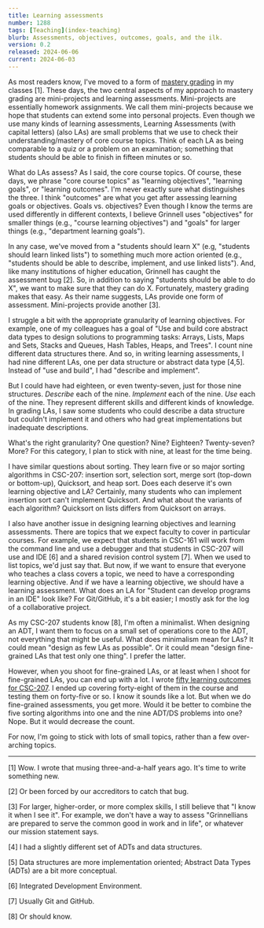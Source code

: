 ```yaml
---
title: Learning assessments
number: 1288
tags: [Teaching](index-teaching)
blurb: Assessments, objectives, outcomes, goals, and the ilk.
version: 0.2
released: 2024-06-06
current: 2024-06-03
---
```

As most readers know, I've moved to a form of [mastery grading](mastery-grading-2020-12-05) in my classes [1]. These days, the two central aspects of my approach to mastery grading are mini-projects and learning assessments. Mini-projects are essentially homework assignments. We call them mini-projects because we hope that students can extend some into personal projects. Even though we use many kinds of learning assessments, Learning Assessments (with capital letters) (also LAs) are small problems that we use to check their understanding/mastery of core course topics. Think of each LA as being comparable to a quiz or a problem on an examination; something that students should be able to finish in fifteen minutes or so.

What do LAs assess? As I said, the core course topics. Of course, these days, we phrase "core course topics" as "learning objectives", "learning goals", or "learning outcomes". I'm never exactly sure what distinguishes the three. I think "outcomes" are what you get after assessing learning goals or objectives. Goals vs. objectives? Even though I know the terms are used differently in different contexts, I believe Grinnell uses "objectives" for smaller things (e.g., "course learning objectives") and "goals" for larger things (e.g., "department learning goals"). 

In any case, we've moved from a "students should learn X" (e.g, "students should learn linked lists") to something much more action oriented (e.g., "students should be able to describe, implement, and use linked lists"). And, like many institutions of higher education, Grinnell has caught the assessment bug [2]. So, in addition to saying "students should be able to do X", we want to make sure that they can do X. Fortunately, mastery grading makes that easy. As their name suggests, LAs provide one form of assessment. Mini-projects provide another [3].

I struggle a bit with the appropriate granularity of learning objectives. For example, one of my colleagues has a goal of "Use and build core abstract data types to design solutions to programming tasks: Arrays, Lists, Maps and Sets, Stacks and Queues, Hash Tables, Heaps, and Trees". I count nine different data structures there. And so, in writing learning assessments, I had nine different LAs, one per data structure or abstract data type [4,5]. Instead of "use and build", I had "describe and implement".

But I could have had eighteen, or even twenty-seven, just for those nine structures. _Describe_ each of the nine. _Implement_ each of the nine. _Use_ each of the nine. They represent different skills and different kinds of knowledge. In grading LAs, I saw some students who could describe a data structure but couldn't implement it and others who had great implementations but inadequate descriptions.

What's the right granularity? One question? Nine? Eighteen? Twenty-seven? More? For this category, I plan to stick with nine, at least for the time being.

I have similar questions about sorting. They learn five or so major sorting algorithms in CSC-207: insertion sort, selection sort, merge sort (top-down or bottom-up), Quicksort, and heap sort. Does each deserve it's own learning objective and LA? Certainly, many students who can implement insertion sort can't implement Quicksort. And what about the variants of each algorithm? Quicksort on lists differs from Quicksort on arrays.

I also have another issue in designing learning objectives and learning assessments. There are topics that we expect faculty to cover in particular courses. For example, we expect that students in CSC-161 will work from the command line and use a debugger and that students in CSC-207 will use and IDE [6] and a shared revision control system [7]. When we used to list topics, we'd just say that. But now, if we want to ensure that everyone who teaches a class covers a topic, we need to have a corresponding learning objective. And if we have a learning objective, we should have a learning assessment. What does an LA for "Student can develop programs in an IDE" look like? For Git/GitHub, it's a bit easier; I mostly ask for the log of a collaborative project.

As my CSC-207 students know [8], I'm often a minimalist. When designing an ADT, I want them to focus on a small set of operations core to the ADT, not everything that might be useful. What does minimalism mean for LAs? It could mean "design as few LAs as possible". Or it could mean "design fine-grained LAs that test only one thing". I prefer the latter.

However, when you shoot for fine-grained LAs, or at least when I shoot for fine-grained LAs, you can end up with a lot. I wrote [fifty learning outcomes for CSC-207](csc207-2023fa-learning-objective). I ended up covering forty-eight of them in the course and testing them on forty-five or so. I know it sounds like a lot. But when we do fine-grained assessments, you get more. Would it be better to combine the five sorting algorithms into one and the nine ADT/DS problems into one? Nope. But it would decrease the count.

For now, I'm going to stick with lots of small topics, rather than a few over-arching topics. 

---

[1] Wow. I wrote that musing three-and-a-half years ago. It's time to write something new.

[2] Or been forced by our accreditors to catch that bug.

[3] For larger, higher-order, or more complex skills, I still believe that "I know it when I see it". For example, we don't have a way to assess "Grinnellians are prepared to serve the common good in work and in life", or whatever our mission statement says.

[4] I had a slightly different set of ADTs and data structures.

[5] Data structures are more implementation oriented; Abstract Data Types (ADTs) are a bit more conceptual.

[6] Integrated Development Environment.

[7] Usually Git and GitHub.

[8] Or should know.
